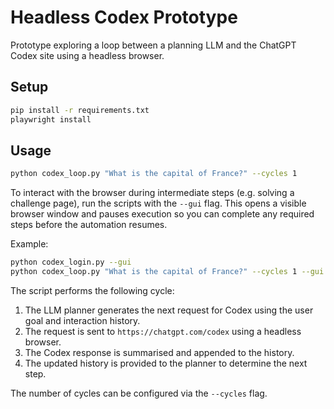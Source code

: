 # Headless Codex Prototype

Prototype exploring a loop between a planning LLM and the ChatGPT Codex site using a headless browser.

## Setup

```bash
pip install -r requirements.txt
playwright install
```

## Usage

```bash
python codex_loop.py "What is the capital of France?" --cycles 1
```

To interact with the browser during intermediate steps (e.g. solving a
challenge page), run the scripts with the `--gui` flag. This opens a visible
browser window and pauses execution so you can complete any required steps
before the automation resumes.

Example:

```bash
python codex_login.py --gui
python codex_loop.py "What is the capital of France?" --cycles 1 --gui
```

The script performs the following cycle:

1. The LLM planner generates the next request for Codex using the user goal and interaction history.
2. The request is sent to `https://chatgpt.com/codex` using a headless browser.
3. The Codex response is summarised and appended to the history.
4. The updated history is provided to the planner to determine the next step.

The number of cycles can be configured via the `--cycles` flag.
